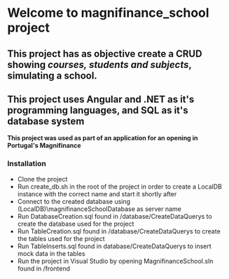 # Welcome to magnifinance_school project
## This project has as objective create a CRUD showing *courses, students and subjects*, simulating a school.
## This project uses **Angular** and **.NET** as it's programming languages, and **SQL** as it's database system
**This project was used as part of an application for an opening in Portugal's Magnifinance**


### Installation
  - Clone the project
  - Run create_db.sh in the root of the project in order to create a LocalDB instance with the correct name and start it shortly after
  - Connect to the created database using (LocalDB)\magnifinanceSchoolDatabase as server name
  - Run DatabaseCreation.sql found in /database/CreateDataQuerys to create the database used for the project
  - Run TableCreation.sql found in /database/CreateDataQuerys to create the tables used for the project
  - Run TableInserts.sql found in database/CreateDataQuerys to insert mock data in the tables
  - Run the project in Visual Studio by opening MagnifinanceSchool.sln found in /frontend


